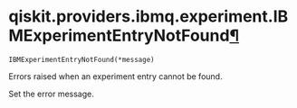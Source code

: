 # qiskit.providers.ibmq.experiment.IBMExperimentEntryNotFound[¶](#qiskit-providers-ibmq-experiment-ibmexperimententrynotfound "Permalink to this headline")

<span id="undefined" />

`IBMExperimentEntryNotFound(*message)`

Errors raised when an experiment entry cannot be found.

Set the error message.
